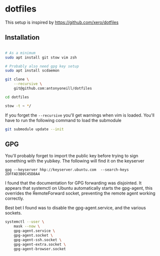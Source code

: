 # dotfiles

This setup is inspired by https://github.com/xero/dotfiles

## Installation

```bash

# As a minimum 
sudo apt install git stow vim zsh

# Probably also need gpg key setup
sudo apt install scdaemon

git clone \
    --recursive \
    git@github.com:antonyoneill/dotfiles

cd dotfiles

stow -t ~ */ 
```

If you forget the `--recursive` you'll get warnings when vim is loaded. You'll have to run the following command to load the submodule

```bash
git submodule update --init
```

## GPG

You'll probably forget to import the public key before trying to sign something with the yubikey. The following will find it on the keyserver

```
gpg --keyserver hkp://keyserver.ubuntu.com  --search-keys 2DFFAD3B0C45D8A4
```

I found that the documentation for GPG forwarding was disjointed. It appears that systemctl on Ubuntu automatically starts the gpg-agent, this overrides the RemoteForward socket, preventing the remote agent working correctly.

Best bet I found was to disable the gpg-agent.service, and the various sockets.

```bash
systemctl --user \
	mask --now \
	gpg-agent.service \
	gpg-agent.socket \
	gpg-agent-ssh.socket \
	gpg-agent-extra.socket \
	gpg-agent-browser.socket
```
